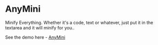 # AnyMini

Minify Everything. Whether it's a code, text or whatever, just put it in the textarea and it will minify for you..

See the demo here - [AnyMini](https://phe0nix.github.io/anymini/)

